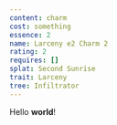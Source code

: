 ```yaml
---
content: charm
cost: something
essence: 2
name: Larceny e2 Charm 2
rating: 2
requires: []
splat: Second Sunrise
trait: Larceny
tree: Infiltrator
---
```


Hello **world**!
